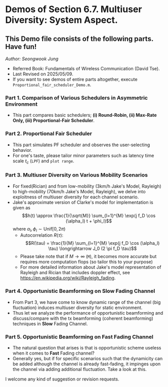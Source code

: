 # Demos of Section 6.7. Multiuser Diversity: System Aspect. 
## This Demo file consists of the following parts. Have fun!

*Author: Seongwook Jung*

- Referred Book: Fundamentals of Wireless Communication (David Tse).
- Last Revised on 2025/05/09.
- If you want to see demos of entire parts altogether, execute `Proportional_fair_scheduler_Demo.m`.


### Part 1. Comparison of Various Schedulers in Asymmetric Environment
- This part compares basic schedulers; **(i) Round-Robin, (ii) Max-Rate Only, (iii) Proportional-Fair Scheduler**.

### Part 2. Proportional Fair Scheduler
- This part simulates PF scheduler and observes the user-selecting behavior.
- For one's taste, please tailor minor parameters such as latency time scale $t_c$ (`LPF`) and `plot range`.

### Part 3. Multiuser Diversity on Various Mobility Scenarios
- For fixed(Rician) and from low-mobility (3km/h Jake's Model, Rayleigh) to high-mobility (70km/h Jake's Model, Rayleigh), we delve into exploitness of multiuser diversity for each channel scenario.
- Jake's approximate version of Clarke's model for implementation is given as $$h(t) \approx \frac{1}{\sqrt{M}} \sum_{l=1}^{M} \exp(j f_D \cos (\alpha_l) t + \phi_l)$$ where $\alpha_l, \phi_l \sim \text{Unif}[0, 2\pi)$
  - Autocorrelation $R(\tau)$: $$R(\tau) = \frac{1}{M} \sum_{l=1}^{M} \exp(j f_D \cos (\alpha_l) \tau) \longrightarrow J_0 (2 \pi f_D \tau)$$
  - Please take note that if $M \rightarrow \infty$ (`M`), it becomes more accurate but requires more computation flops (so tailor this to your purpose)
  - For more detailed information about Jake's model representation of Rayleigh and Rician that includes doppler effect, see https://en.wikipedia.org/wiki/Rayleigh_fading.

### Part 4. Opportunistic Beamforming on Slow Fading Channel
- From Part 3, we have come to know dynamic range of the channel (big fluctuation) induces multiuser diversity for static environment.
- Thus let we analyze the performance of opportunistic beamforming and discuss/compare with the tx beamforming (coherent beamforming) techniques in **Slow** Fading Channel.

### Part 5. Opportunistic Beamforming on Fast Fading Channel
- The natural question that arises is that is opportunistic scheme useless when it comes to **Fast** Fading channel?
- Generally yes, but if for specific scenarios such that the dynamicity can be added although the channel is already fast-fading, it impinges upon the channel via adding additional fluctuation. Take a look at this.

I welcome any kind of suggestion or revision requests.
